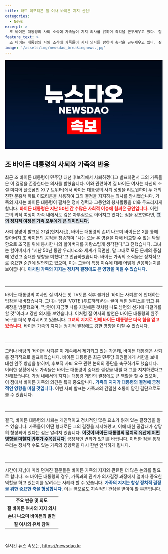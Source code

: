 ```yaml
---
title: 하트 이모티콘 질 여사 바이든 지지 선언!
categories:
  - News
excerpt: >
  조 바이든 대통령의 사퇴 소식에 가족들이 지지 의사를 밝히며 촉각을 곤두세우고 있다. 질 바이든 여사는 남편의 사퇴 성명을 리트윗하며 사랑을 표현했으며, 손녀는 할아버지의 업적에 대한 자부심을 드러냈다. 가족의 지지 속, 이들의 다음 행보가 주목된다!
feature_text: >
  조 바이든 대통령의 사퇴 소식에 가족들이 지지 의사를 밝히며 촉각을 곤두세우고 있다. 질 바이든 여사는 남편의 사퇴 성명을 리트윗하며 사랑을 표현했으며, 손녀는 할아버지의 업적에 대한 자부심을 드러냈다. 가족의 지지 속, 이들의 다음 행보가 주목된다!
image: '/assets/img/newsdao_breakingnews.jpg'
---
```


<p><img src="/assets/img/newsdao_breakingnews.jpg" alt="firstkoreanews 속보" /></p>

<h2 data-ke-size="size26">조 바이든 대통령의 사퇴와 가족의 반응</h2>

<p data-ke-size="size16">최근 조 바이든 대통령이 민주당 대선 후보직에서 사퇴하겠다고 발표하면서 그의 가족들은 이 결정을 존중한다는 의사를 밝혔습니다. 이와 관련하여 질 바이든 여사는 자신의 소셜 미디어 플랫폼인 X(구 트위터)에서 바이든 대통령의 사퇴 성명을 리트윗하며 두 개의 진한 분홍색 하트 이모티콘을 사용하여 그의 결정을 지지하는 의사를 암시했습니다. 가족의 지지는 바이든 대통령이 펼쳐온 정치 경력과 그동안의 봉사활동을 더욱 두드러지게 합니다. <b><span style="color: #ee2323;">바이든 대통령은 지난 50년 간 수많은 사회적 이슈에 힘써온 공인입니다.</span></b> 이런 그의 외적 여정이 가족 내에서도 깊은 자부심으로 이어지고 있다는 점을 강조한다면, <b><span style="background-color: #21538527;">그의 정치적 여정은 가족 모두에게 큰 의미입니다.</span></b></p>

<p data-ke-size="size16">사퇴 성명이 발표된 21일(현지시간), 바이든 대통령의 손녀 나오미 바이든은 X를 통해 할아버지 조 바이든의 공적을 칭송하며 "나는 오늘 온 영혼을 다해 비교할 수 없는 탁월함으로 조국을 위해 봉사한 나의 할아버지를 자랑스럽게 생각한다."고 전했습니다. 그녀는 할아버지가 "지난 50년 동안 우리나라와 세계가 직면한, 말 그대로 모든 문제의 중심에 있었고 중대한 영향을 미쳤다"고 언급하였습니다. 바이든 가족의  소식들은 정치적으로 중요한 순간에 발언되고 있으며, 이는 그들이 특정 이슈에 대해 어떻게 반응하는지를 보여줍니다. <b><span style="color: #1a5490;">이처럼 가족의 지지는 정치적 결정에도 큰 영향을 미칠 수 있습니다.</span></b></p>

<p data-ke-size="size16">&nbsp;</p>

<hr>

<p data-ke-size="size16">바이든 대통령의 여사인 질 여사는 첫 TV토론 직후 불거진 '바이든 사퇴론'에 반대하는 입장을 내비쳤습니다. 그녀는 당일 'VOTE'(투표하라)라는 글이 적힌 원피스를 입고 유세장을 방문했으며, "남편이 지금껏 나를 지원해준 것처럼 나도 남편의 선거에 다걸기를 할 것"이라고 강한 의지를 보였습니다. 이처럼 질 여사의 발언은 바이든 대통령의 완주 욕구를 더욱 부각시키고 있습니다. <b><span style="color: #ee2323;">그녀의 지지로 인해 바이든 대통령은 더욱 힘을 얻고 있습니다.</span></b> 바이든 가족의 지지는 정치적 결정에도 강한 영향을 미칠 수 있습니다.</p>

<p data-ke-size="size16">&nbsp;</p>

<hr>

<p data-ke-size="size16">그러나 바탕의 '바이든 사퇴론'이 계속해서 제기되고 있는 가운데, 바이든 대통령은 사퇴를 전격적으로 발표하였습니다. 바이든 대통령은 최근 민주당 의원들에게 서한을 보내 대선 완주 방침을 밝히며, 후보직 사퇴 요구 관련 논의의 중단을 촉구하기도 했습니다. 이러한 상황에서도 가족들은 바이든 대통령이 중대한 결정을 내릴 때 그를 지지하겠다고 전해졌습니다. 가정 내에서의 지지는 대통령 개인의 결정에도 큰 역할을 할 수 있으며, 이 점에서 바이든 가족의 의견은 특히 중요합니다. <b><span style="color: #1a5490;">가족의 지지가 대통령의 결정에 긍정적인 영향을 미칠 것입니다.</span></b> 이번 사퇴 발표는 가족과의 긴밀한 소통이 담긴 결단으로도 볼 수 있습니다.</p>

<p data-ke-size="size16">&nbsp;</p>

<hr>

<p data-ke-size="size16">결국, 바이든 대통령의 사퇴는 개인적이고 정치적인 많은 요소가 얽혀 있는 결정임을 알 수 있습니다. 가족들이 어떤 형태로든 그의 결정을 지지해왔고, 이에 대한 공감대가 상당히 형성되어 있다는 점은 알려져 있습니다. <b><span style="background-color: #21538527;">이것이 바이든 대통령의 정치적 유산에 어떤 영향을 미칠지 귀추가 주목됩니다.</span></b> 긍정적인 변화가 있기를 바랍니다. 이러한 점을 통해 우리는 정치적 수도 있는 가족의 영향력을 다시 한번 인식하게 됩니다.</p>

<p data-ke-size="size16">&nbsp;</p>

<hr>

<p data-ke-size="size16">시간이 지남에 따라 던져진 질문들은 바이든 가족의 지지와 관련된 더 많은 논의를 필요로 합니다. 조 바이든 대통령의 경우, 가족과의 관계가 의사결정 과정에서 얼마나 중요한 역할을 하고 있는지를 알려주는 사례라 할 수 있습니다. <b><span style="color: #1a5490;">가족의 지지는 항상 정치적 결정을 위한 중요한 축을 형성합니다.</span></b> 이는 앞으로도 지속적인 관심을 받아야 할 부분입니다.</p>

<table>
<tr>
<td style="text-align: center; height: 17px;"><b>주요 반응 및 의도</b></td>
</tr>
<tr>
<td style="text-align: center; height: 17px;"><b>질 바이든 여사의 지지 의사</b></td>
</tr>
<tr>
<td style="text-align: center; height: 17px;"><b>손녀 나오미 바이든의 발언</b></td>
</tr>
<tr>
<td style="text-align: center; height: 17px;"><b>질 여사의 유세 참여</b></td>
</tr>
</table>

<p data-ke-size="size16">&nbsp;</p>
실시간 뉴스 속보는, <a href="https://newsdao.kr" rel="dofollow">https://newsdao.kr</a>


